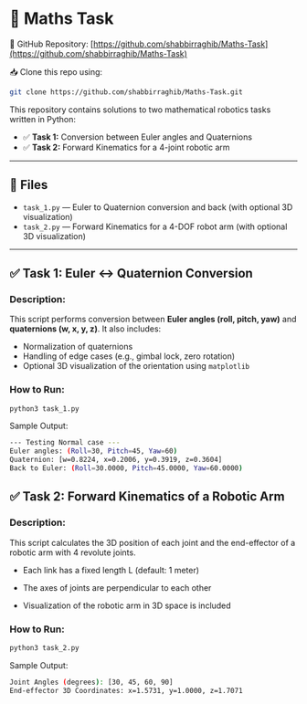 # 🧮 Maths Task

📌 GitHub Repository: [https://github.com/shabbirraghib/Maths-Task](https://github.com/shabbirraghib/Maths-Task)

📥 Clone this repo using:

```bash
git clone https://github.com/shabbirraghib/Maths-Task.git

```

This repository contains solutions to two mathematical robotics tasks written in Python:

- ✅ **Task 1:** Conversion between Euler angles and Quaternions
- ✅ **Task 2:** Forward Kinematics for a 4-joint robotic arm

---

## 📁 Files

- `task_1.py` — Euler to Quaternion conversion and back (with optional 3D visualization)
- `task_2.py` — Forward Kinematics for a 4-DOF robot arm (with optional 3D visualization)

---

## ✅ Task 1: Euler ↔ Quaternion Conversion

### Description:
This script performs conversion between **Euler angles (roll, pitch, yaw)** and **quaternions (w, x, y, z)**. It also includes:

- Normalization of quaternions
- Handling of edge cases (e.g., gimbal lock, zero rotation)
- Optional 3D visualization of the orientation using `matplotlib`

### How to Run:

```bash
python3 task_1.py
```
Sample Output:
```bash
--- Testing Normal case ---
Euler angles: (Roll=30, Pitch=45, Yaw=60)
Quaternion: [w=0.8224, x=0.2006, y=0.3919, z=0.3604]
Back to Euler: (Roll=30.0000, Pitch=45.0000, Yaw=60.0000)
```


## ✅ Task 2: Forward Kinematics of a Robotic Arm

### Description:

This script calculates the 3D position of each joint and the end-effector of a robotic arm with 4 revolute joints.

- Each link has a fixed length L (default: 1 meter)

- The axes of joints are perpendicular to each other

- Visualization of the robotic arm in 3D space is included

### How to Run:

```bash
python3 task_2.py
```

Sample Output:
```bash
Joint Angles (degrees): [30, 45, 60, 90]
End-effector 3D Coordinates: x=1.5731, y=1.0000, z=1.7071
```
